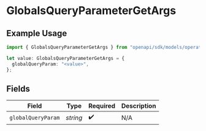 # GlobalsQueryParameterGetArgs

## Example Usage

```typescript
import { GlobalsQueryParameterGetArgs } from "openapi/sdk/models/operations";

let value: GlobalsQueryParameterGetArgs = {
  globalQueryParam: "<value>",
};
```

## Fields

| Field              | Type               | Required           | Description        |
| ------------------ | ------------------ | ------------------ | ------------------ |
| `globalQueryParam` | *string*           | :heavy_check_mark: | N/A                |